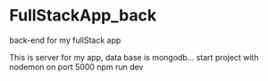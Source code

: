 # FullStackApp_back
back-end for my fullStack app

This is server for my app, data base is mongodb...
start project with nodemon on port 5000
npm run dev
